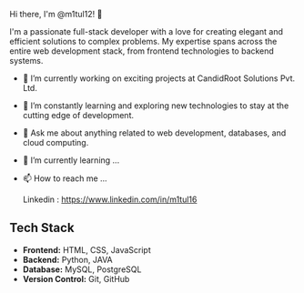 Hi there, I'm @m1tul12! 👋

I'm a passionate full-stack developer with a love for creating elegant and efficient solutions to complex problems. My expertise spans across the entire web development stack, from frontend technologies to backend systems.

- 🔭 I’m currently working on exciting projects at CandidRoot Solutions Pvt. Ltd.
- 🌱 I’m constantly learning and exploring new technologies to stay at the cutting edge of development.
- 💬 Ask me about anything related to web development, databases, and cloud computing.

- 🌱 I’m currently learning ...
  
- 📫 How to reach me ...

  Linkedin : https://www.linkedin.com/in/m1tul16
  
## Tech Stack

- **Frontend:** HTML, CSS, JavaScript
- **Backend:** Python, JAVA
- **Database:** MySQL, PostgreSQL
- **Version Control:** Git, GitHub
